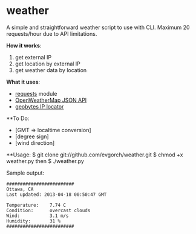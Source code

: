 weather
=======

A simple and straightforward weather script to use with CLI.
Maximum 20 requests/hour due to API limitations.

**How it works**:
1. get external IP
2. get location by external IP
3. get weather data by location

**What it uses**:
* [requests](http://docs.python-requests.org/) module
* [OpenWeatherMap JSON API](http://openweathermap.org/wiki/API/JSON_API)
* [geobytes IP locator](http://www.geobytes.com/IpLocator.htm?GetLocation)

**To Do:
- [GMT => localtime conversion]
- [degree sign]
- [wind direction]

**Usage:
	$ git clone git://github.com/evgorch/weather.git
	$ chmod +x weather.py
then
	$ ./weather.py

Sample output:

	#########################
	Ottawa, CA
	Last updated: 2013-04-18 00:50:47 GMT

	Temperature:	7.74 C
	Condition:		overcast clouds
	Wind:			3.1 m/s
	Humidity:		31 %
	#########################
